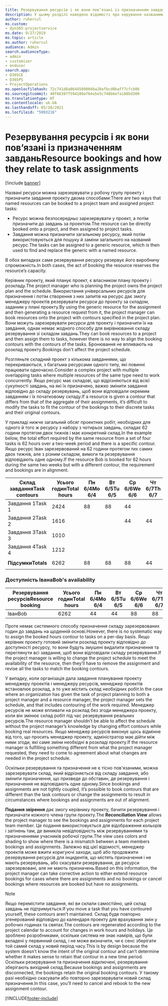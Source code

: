 ```yaml
---
title: Резервування ресурсів і як вони пов’язані із призначенням завдань
description: У цьому розділі наведено відомості про керування названими ресурсами, резервуваннями ресурсів і призначеннями завдань, а також їх співвідношенням.
author: ruhercul
ms.custom:
- dyn365-projectservice
ms.date: 9/27/2019
ms.topic: article
ms.author: ruhercul
audience: Admin
search.audienceType:
- admin
- customizer
- enduser
search.app:
- D365CE
- D365PS
- ProjectOperations
ms.openlocfilehash: 72c741d8a0644589004ba20afbcd0baff7cfcb06
ms.sourcegitcommit: 40f68387f594180af64a5e5c748b6efa188bd300
ms.translationtype: HT
ms.contentlocale: uk-UA
ms.lasthandoff: 05/10/2021
ms.locfileid: "5993216"
---
```

# <a name="resource-bookings-and-how-they-relate-to-task-assignments"></a><span data-ttu-id="f931d-103">Резервування ресурсів і як вони пов’язані із призначенням завдань</span><span class="sxs-lookup"><span data-stu-id="f931d-103">Resource bookings and how they relate to task assignments</span></span>

[!include [banner](../includes/psa-now-project-operations.md)]

<span data-ttu-id="f931d-104">Названі ресурси можна зарезервувати у робочу групу проекту і призначити завдання проекту двома способами:</span><span class="sxs-lookup"><span data-stu-id="f931d-104">There are two ways that named resources can be booked to a project team and assigned project tasks:</span></span>

- <span data-ttu-id="f931d-105">Ресурс можна безпосередньо зарезервувати у проект, а потім призначити до завдань за проектом.</span><span class="sxs-lookup"><span data-stu-id="f931d-105">The resource can be directly booked onto a project, and then assigned to project tasks.</span></span>
- <span data-ttu-id="f931d-106">Завдання можна призначити загальному ресурсу, який потім використовуються для пошуку й заміни загального на названий ресурс.</span><span class="sxs-lookup"><span data-stu-id="f931d-106">The tasks can be assigned to a generic resource, which is then used to find and replace the generic with a named resource.</span></span> 

<span data-ttu-id="f931d-107">В обох випадках саме резервування ресурсу резервує його виробничу спроможність.</span><span class="sxs-lookup"><span data-stu-id="f931d-107">In both cases, the act of booking the resource reserves the resource’s capacity.</span></span>

<span data-ttu-id="f931d-108">Керівник проекту, який планує проект, є власником плану проекту і розкладу.</span><span class="sxs-lookup"><span data-stu-id="f931d-108">The project manager who is planning the project owns the project plan and the schedule.</span></span> <span data-ttu-id="f931d-109">Використання універсальних ресурсів для призначення і потім створення з них запитів на ресурс дає змогу менеджеру проектів резервувати ресурси до проекту за складом, заданим у плані проекту.</span><span class="sxs-lookup"><span data-stu-id="f931d-109">By using the generic resource for the assignment and then generating a resource request from it, the project manager can book resources onto the project with contours specified in the project plan.</span></span> <span data-ttu-id="f931d-110">Вони можуть зарезервувати ресурси для проекту і призначити їх на завдання, однак немає жодного способу для вирівнювання складу резервування зі складом завдань.</span><span class="sxs-lookup"><span data-stu-id="f931d-110">They can book resources to a project and then assign them to tasks, however there is no way to align the booking contours with the contours of the tasks.</span></span> <span data-ttu-id="f931d-111">Бронювання не впливають на розклад проекту.</span><span class="sxs-lookup"><span data-stu-id="f931d-111">Bookings don't affect the project schedule.</span></span>

<span data-ttu-id="f931d-112">Розгляньте складний проект з кількома завданнями, що перекриваються, з багатьма ресурсами одного типу, які повинні працювати одночасно.</span><span class="sxs-lookup"><span data-stu-id="f931d-112">Consider a complex project with multiple overlapping tasks where multiple resources of the same type need to work concurrently.</span></span> <span data-ttu-id="f931d-113">Якщо ресурс має складові, що відрізняються від всієї сукупності завдань, на які їх призначено, важко змінити завдання відповідно до складу резервувань, щоб вони відповідали окремим завданням і їх початковому складу.</span><span class="sxs-lookup"><span data-stu-id="f931d-113">If a resource is given a contour that differs from that of the aggregate of their assignments, it’s difficult to modify the tasks to fit the contour of the bookings to their discrete tasks and their original contours.</span></span>

<span data-ttu-id="f931d-114">У прикладі нижче загальний обсяг проектних робіт, необхідних для одного й того ж ресурсу з набору з чотирьох завдань, складає 62 години протягом двох тижнів і має конкретний склад.</span><span class="sxs-lookup"><span data-stu-id="f931d-114">In the example below, the total effort required by the same resource from a set of four tasks is 62 hours over a two-week period and there is a specific contour.</span></span> <span data-ttu-id="f931d-115">Якщо ресурс Іван зарезервований на 62 години протягом тих самих двох тижнів, але з різним складом, вимоги та резервування відповідають одне одному.</span><span class="sxs-lookup"><span data-stu-id="f931d-115">If the resource Bob is booked for 62 hours during the same two weeks but with a different contour, the requirement and bookings are in alignment.</span></span>

| <span data-ttu-id="f931d-116">**Склад завдання**</span><span class="sxs-lookup"><span data-stu-id="f931d-116">**Task contours**</span></span>    | <span data-ttu-id="f931d-117">**Усього годин**</span><span class="sxs-lookup"><span data-stu-id="f931d-117">**Total hours**</span></span> | <span data-ttu-id="f931d-118">Пн 6/4</span><span class="sxs-lookup"><span data-stu-id="f931d-118">Mo 6/4</span></span> | <span data-ttu-id="f931d-119">Вт 6/5</span><span class="sxs-lookup"><span data-stu-id="f931d-119">Tu 6/5</span></span> | <span data-ttu-id="f931d-120">Ср 6/6</span><span class="sxs-lookup"><span data-stu-id="f931d-120">We 6/6</span></span> | <span data-ttu-id="f931d-121">Чт 6/7</span><span class="sxs-lookup"><span data-stu-id="f931d-121">Th 6/7</span></span> | <span data-ttu-id="f931d-122">Пт 6/8</span><span class="sxs-lookup"><span data-stu-id="f931d-122">Fr 6/8</span></span> | <span data-ttu-id="f931d-123">Сб 6/9</span><span class="sxs-lookup"><span data-stu-id="f931d-123">Sa 6/9</span></span> | <span data-ttu-id="f931d-124">Нд 6/10</span><span class="sxs-lookup"><span data-stu-id="f931d-124">Su 6/10</span></span> | <span data-ttu-id="f931d-125">Пн 6/11</span><span class="sxs-lookup"><span data-stu-id="f931d-125">Mo 6/11</span></span> | <span data-ttu-id="f931d-126">Вт 6/12</span><span class="sxs-lookup"><span data-stu-id="f931d-126">Tu 6/12</span></span> | <span data-ttu-id="f931d-127">Ср 6/13</span><span class="sxs-lookup"><span data-stu-id="f931d-127">We 6/13</span></span> | <span data-ttu-id="f931d-128">Чт 6/14</span><span class="sxs-lookup"><span data-stu-id="f931d-128">Th 6/14</span></span> | <span data-ttu-id="f931d-129">Пт 6/15</span><span class="sxs-lookup"><span data-stu-id="f931d-129">Fr 6/15</span></span> |
|----------------------|-----------------|--------|--------|--------|--------|--------|--------|---------|---------|---------|---------|---------|---------|
| <span data-ttu-id="f931d-130">Завдання 1</span><span class="sxs-lookup"><span data-stu-id="f931d-130">Task 1</span></span>               | <span data-ttu-id="f931d-131">24</span><span class="sxs-lookup"><span data-stu-id="f931d-131">24</span></span>              | <span data-ttu-id="f931d-132">8</span><span class="sxs-lookup"><span data-stu-id="f931d-132">8</span></span>      | <span data-ttu-id="f931d-133">8</span><span class="sxs-lookup"><span data-stu-id="f931d-133">8</span></span>      | <span data-ttu-id="f931d-134">4</span><span class="sxs-lookup"><span data-stu-id="f931d-134">4</span></span>      |        |        |        |         |         |         | <span data-ttu-id="f931d-135">4</span><span class="sxs-lookup"><span data-stu-id="f931d-135">4</span></span>       |         |         |
| <span data-ttu-id="f931d-136">Завдання 2</span><span class="sxs-lookup"><span data-stu-id="f931d-136">Task 2</span></span>               | <span data-ttu-id="f931d-137">16</span><span class="sxs-lookup"><span data-stu-id="f931d-137">16</span></span>              |        |        | <span data-ttu-id="f931d-138">4</span><span class="sxs-lookup"><span data-stu-id="f931d-138">4</span></span>      | <span data-ttu-id="f931d-139">4</span><span class="sxs-lookup"><span data-stu-id="f931d-139">4</span></span>      |        |        |         | <span data-ttu-id="f931d-140">8</span><span class="sxs-lookup"><span data-stu-id="f931d-140">8</span></span>       |         |         |         |         |
| <span data-ttu-id="f931d-141">Завдання 3</span><span class="sxs-lookup"><span data-stu-id="f931d-141">Task 3</span></span>               | <span data-ttu-id="f931d-142">10</span><span class="sxs-lookup"><span data-stu-id="f931d-142">10</span></span>              |        |        |        |        | <span data-ttu-id="f931d-143">4</span><span class="sxs-lookup"><span data-stu-id="f931d-143">4</span></span>      |        |         |         | <span data-ttu-id="f931d-144">4</span><span class="sxs-lookup"><span data-stu-id="f931d-144">4</span></span>       |         | <span data-ttu-id="f931d-145">2</span><span class="sxs-lookup"><span data-stu-id="f931d-145">2</span></span>       |         |
| <span data-ttu-id="f931d-146">Завдання 4</span><span class="sxs-lookup"><span data-stu-id="f931d-146">Task 4</span></span>               | <span data-ttu-id="f931d-147">12</span><span class="sxs-lookup"><span data-stu-id="f931d-147">12</span></span>              |        |        |        |        |        |        |         |         |         | <span data-ttu-id="f931d-148">4</span><span class="sxs-lookup"><span data-stu-id="f931d-148">4</span></span>       |         | <span data-ttu-id="f931d-149">8</span><span class="sxs-lookup"><span data-stu-id="f931d-149">8</span></span>       |
|                      |                 |        |        |        |        |        |        |         |         |         |         |         |         |
| <span data-ttu-id="f931d-150">**Підсумки**</span><span class="sxs-lookup"><span data-stu-id="f931d-150">**Totals**</span></span>           | <span data-ttu-id="f931d-151">62</span><span class="sxs-lookup"><span data-stu-id="f931d-151">62</span></span>              | <span data-ttu-id="f931d-152">8</span><span class="sxs-lookup"><span data-stu-id="f931d-152">8</span></span>      | <span data-ttu-id="f931d-153">8</span><span class="sxs-lookup"><span data-stu-id="f931d-153">8</span></span>      | <span data-ttu-id="f931d-154">8</span><span class="sxs-lookup"><span data-stu-id="f931d-154">8</span></span>      | <span data-ttu-id="f931d-155">4</span><span class="sxs-lookup"><span data-stu-id="f931d-155">4</span></span>      | <span data-ttu-id="f931d-156">4</span><span class="sxs-lookup"><span data-stu-id="f931d-156">4</span></span>      |        |         | <span data-ttu-id="f931d-157">8</span><span class="sxs-lookup"><span data-stu-id="f931d-157">8</span></span>       | <span data-ttu-id="f931d-158">4</span><span class="sxs-lookup"><span data-stu-id="f931d-158">4</span></span>       | <span data-ttu-id="f931d-159">8</span><span class="sxs-lookup"><span data-stu-id="f931d-159">8</span></span>       | <span data-ttu-id="f931d-160">2</span><span class="sxs-lookup"><span data-stu-id="f931d-160">2</span></span>       | <span data-ttu-id="f931d-161">8</span><span class="sxs-lookup"><span data-stu-id="f931d-161">8</span></span>       |
|                      |                 |        |        |        |        |        |        |         |         |         |         |

### <a name="bobs-availability"></a><span data-ttu-id="f931d-162">Доступність Івана</span><span class="sxs-lookup"><span data-stu-id="f931d-162">Bob's availability</span></span>
| <span data-ttu-id="f931d-163">**Резервування ресурсів**</span><span class="sxs-lookup"><span data-stu-id="f931d-163">**Resource   booking**</span></span> | <span data-ttu-id="f931d-164">**Усього годин**</span><span class="sxs-lookup"><span data-stu-id="f931d-164">**Total hours**</span></span> | <span data-ttu-id="f931d-165">Пн 6/4</span><span class="sxs-lookup"><span data-stu-id="f931d-165">Mo 6/4</span></span> | <span data-ttu-id="f931d-166">Вт 6/5</span><span class="sxs-lookup"><span data-stu-id="f931d-166">Tu 6/5</span></span> | <span data-ttu-id="f931d-167">Ср 6/6</span><span class="sxs-lookup"><span data-stu-id="f931d-167">We 6/6</span></span> | <span data-ttu-id="f931d-168">Чт 6/7</span><span class="sxs-lookup"><span data-stu-id="f931d-168">Th 6/7</span></span> | <span data-ttu-id="f931d-169">Пт 6/8</span><span class="sxs-lookup"><span data-stu-id="f931d-169">Fr 6/8</span></span> | <span data-ttu-id="f931d-170">Сб 6/9</span><span class="sxs-lookup"><span data-stu-id="f931d-170">Sa 6/9</span></span> | <span data-ttu-id="f931d-171">Нд 6/10</span><span class="sxs-lookup"><span data-stu-id="f931d-171">Su 6/10</span></span> | <span data-ttu-id="f931d-172">Пн 6/11</span><span class="sxs-lookup"><span data-stu-id="f931d-172">Mo 6/11</span></span> | <span data-ttu-id="f931d-173">Вт 6/12</span><span class="sxs-lookup"><span data-stu-id="f931d-173">Tu 6/12</span></span> | <span data-ttu-id="f931d-174">Ср 6/13</span><span class="sxs-lookup"><span data-stu-id="f931d-174">We 6/13</span></span> | <span data-ttu-id="f931d-175">Чт 6/14</span><span class="sxs-lookup"><span data-stu-id="f931d-175">Th 6/14</span></span> | <span data-ttu-id="f931d-176">Пт 6/15</span><span class="sxs-lookup"><span data-stu-id="f931d-176">Fr 6/15</span></span> |
|------------------------|-----------------|--------|--------|--------|--------|--------|--------|---------|---------|---------|---------|---------|---------|
| <span data-ttu-id="f931d-177">Іван</span><span class="sxs-lookup"><span data-stu-id="f931d-177">Bob</span></span>                    | <span data-ttu-id="f931d-178">62</span><span class="sxs-lookup"><span data-stu-id="f931d-178">62</span></span>              | <span data-ttu-id="f931d-179">4</span><span class="sxs-lookup"><span data-stu-id="f931d-179">4</span></span>      | <span data-ttu-id="f931d-180">4</span><span class="sxs-lookup"><span data-stu-id="f931d-180">4</span></span>      | <span data-ttu-id="f931d-181">8</span><span class="sxs-lookup"><span data-stu-id="f931d-181">8</span></span>      | <span data-ttu-id="f931d-182">8</span><span class="sxs-lookup"><span data-stu-id="f931d-182">8</span></span>      | <span data-ttu-id="f931d-183">8</span><span class="sxs-lookup"><span data-stu-id="f931d-183">8</span></span>      |        |         | <span data-ttu-id="f931d-184">4</span><span class="sxs-lookup"><span data-stu-id="f931d-184">4</span></span>       | <span data-ttu-id="f931d-185">4</span><span class="sxs-lookup"><span data-stu-id="f931d-185">4</span></span>       | <span data-ttu-id="f931d-186">8</span><span class="sxs-lookup"><span data-stu-id="f931d-186">8</span></span>       | <span data-ttu-id="f931d-187">8</span><span class="sxs-lookup"><span data-stu-id="f931d-187">8</span></span>       | <span data-ttu-id="f931d-188">6</span><span class="sxs-lookup"><span data-stu-id="f931d-188">6</span></span>       |

<span data-ttu-id="f931d-189">Проте немає системного способу призначення складу зарезервованих годин до завдань на щоденній основі.</span><span class="sxs-lookup"><span data-stu-id="f931d-189">However, there is no systematic way to assign the booked hours contour to tasks on a per-day basis.</span></span> <span data-ttu-id="f931d-190">Якщо керівник проекту готовий змінити розклад проекту відповідно до доступності ресурсу, то вони будуть змушені видалити призначення та переглянути всі завдання, щоб вони відповідали складу резервування.</span><span class="sxs-lookup"><span data-stu-id="f931d-190">If the project manager is willing to change the project schedule to meet the availability of the resource, then they’ll have to remove the assignment and revise all the tasks to match the booking contours.</span></span>

<span data-ttu-id="f931d-191">У випадку, коли організація дала завдання планування проекту менеджеру проектів і менеджеру ресурсів, менеджер проектів встановлює розклад, а то уже містить склад необхідних робіт.</span><span class="sxs-lookup"><span data-stu-id="f931d-191">In the case where an organization has given the task of project planning to both a project manager and a resource manager, the project manager sets the schedule, and that includes contouring of the work required.</span></span> <span data-ttu-id="f931d-192">Менеджер ресурсів не може впливати на розклад без згоди менеджера проекту, коли він змінює склад робіт під час резервування реальних ресурсів.</span><span class="sxs-lookup"><span data-stu-id="f931d-192">The resource manager shouldn’t be able to affect the schedule without the project manager’s knowledge by changing effort contours while booking real resources.</span></span> <span data-ttu-id="f931d-193">Якщо менеджер ресурсів виконує щось відмінне від того, що просить менеджер проекту, адміністратор має дійти між ними згоди, які саме зміни необхідні в розкладі проекту.</span><span class="sxs-lookup"><span data-stu-id="f931d-193">If the resource manager is fulfilling something different from what the project manager requested, they need to come to agreement about what changes are needed in the project schedule.</span></span>

<span data-ttu-id="f931d-194">Оскільки резервування та призначення не є тісно пов'язаними, можна зарезервувати склад, який відрізняється від складу завдання, або змінити призначення, що призведе до обставин, де резервування і призначення не відповідають одне одному.</span><span class="sxs-lookup"><span data-stu-id="f931d-194">Since bookings and assignments are not tightly coupled, it’s possible to book contours that are different than the task contours or change the assignments to result in circumstances where bookings and assignments are out of alignment.</span></span>

<span data-ttu-id="f931d-195">**Подання звірення** дає змогу керівнику проекту, бачити резервування і призначати кожного члена групи проекту.</span><span class="sxs-lookup"><span data-stu-id="f931d-195">The **Reconciliation View** allows the project manager to see the bookings and assignments for each project team member.</span></span> <span data-ttu-id="f931d-196">Це подання використовується для відображення кольорів і затінень там, де виникла невідповідність між резервуваннями та призначеннями учасників робочої групи.</span><span class="sxs-lookup"><span data-stu-id="f931d-196">The view uses colors and shading to show where there is a mismatch between a team members bookings and assignments.</span></span> <span data-ttu-id="f931d-197">Залежно від цієї відомості, менеджер проектів може вжити коригуючі заходи, щоб або продовжити резервування ресурсів для інцидентів, що містять призначення і не мають резервувань, або скасувати резервування, де ресурси зарезервовані, але не мають призначень.</span><span class="sxs-lookup"><span data-stu-id="f931d-197">Based on this information, the project manager can take corrective action to either extend resource bookings for cases where there are assignments and no bookings or cancel bookings where resources are booked but have no assignments.</span></span>

> [!NOTE]
> <span data-ttu-id="f931d-198">Якщо перемістити завдання, які ви склали самостійно, цей склад завдань не підтримується.</span><span class="sxs-lookup"><span data-stu-id="f931d-198">If you move a task that you have contoured yourself, these contours aren’t maintained.</span></span> <span data-ttu-id="f931d-199">Склад буде повторно згенерований відповідно до календаря проекту для врахування змін у робочих годинах та святах.</span><span class="sxs-lookup"><span data-stu-id="f931d-199">The contours are regenerated according to the project calendar to account for changes in work hours and holidays.</span></span> <span data-ttu-id="f931d-200">Це зроблено розробниками, оскільки система не знає намірів, що були вкладені у первинний склад, і не може визначити, чи є сенс зберігати той самий склад у новий період часу.</span><span class="sxs-lookup"><span data-stu-id="f931d-200">This is by design because the system doesn’t know the intent of the original contour and can’t determine whether it makes sense to retain that contour in a new time period.</span></span> <span data-ttu-id="f931d-201">Оскільки резервування та призначення відключені, резервування зберігають вихідний склад.</span><span class="sxs-lookup"><span data-stu-id="f931d-201">Because bookings and assignments are disconnected, the bookings retain the original booking contours.</span></span> <span data-ttu-id="f931d-202">У такому разі необхідно скасувати або повторно зарезервувати новий склад призначення.</span><span class="sxs-lookup"><span data-stu-id="f931d-202">In this case, you’ll need to cancel and rebook to the new assignment contour.</span></span>



[!INCLUDE[footer-include](../includes/footer-banner.md)]
